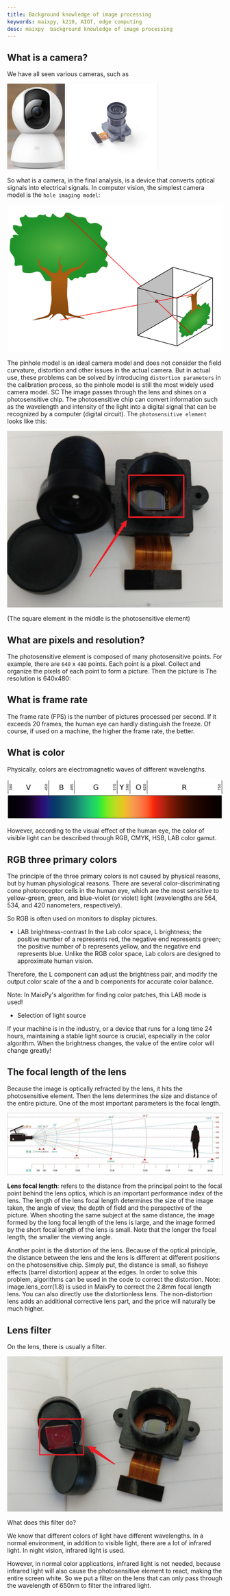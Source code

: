 ```yaml
---
title: Background knowledge of image processing
keywords: maixpy, k210, AIOT, edge computing
desc: maixpy  background knowledge of image processing
---
```




## What is a camera?

We have all seen various cameras, such as

<img src="../../assets/other/camera_mi.png" height="200">
<img src="../../assets/hardware/module/camera.png" height="200">

So what is a camera, in the final analysis, is a device that converts optical signals into electrical signals. In computer vision, the simplest camera model is the `hole imaging model`:

![](../../assets/other/Pinhole-camera.svg)

The pinhole model is an ideal camera model and does not consider the field curvature, distortion and other issues in the actual camera. But in actual use, these problems can be solved by introducing `distortion parameters` in the calibration process, so the pinhole model is still the most widely used camera model.
SC
The image passes through the lens and shines on a photosensitive chip. The photosensitive chip can convert information such as the wavelength and intensity of the light into a digital signal that can be recognized by a computer (digital circuit). The `photosensitive element` looks like this:

![camera sensor](../../assets/other/sensor.png)

(The square element in the middle is the photosensitive element)

## What are pixels and resolution?

The photosensitive element is composed of many photosensitive points. For example, there are `640` x `480` points. Each point is a pixel. Collect and organize the pixels of each point to form a picture. Then the picture is The resolution is 640x480:

## What is frame rate

The frame rate (FPS) is the number of pictures processed per second. If it exceeds 20 frames, the human eye can hardly distinguish the freeze. Of course, if used on a machine, the higher the frame rate, the better.

## What is color

Physically, colors are electromagnetic waves of different wavelengths.

![sRGB rendering of the spectrum of visible light](../../assets/other/1920px-Linear_visible_spectrum.svg.png)

However, according to the visual effect of the human eye, the color of visible light can be described through RGB, CMYK, HSB, LAB color gamut.

## RGB three primary colors

The principle of the three primary colors is not caused by physical reasons, but by human physiological reasons. There are several color-discriminating cone photoreceptor cells in the human eye, which are the most sensitive to yellow-green, green, and blue-violet (or violet) light (wavelengths are 564, 534, and 420 nanometers, respectively).

So RGB is often used on monitors to display pictures.

- LAB brightness-contrast
In the Lab color space, L brightness; the positive number of a represents red, the negative end represents green; the positive number of b represents yellow, and the negative end represents blue. Unlike the RGB color space, Lab colors are designed to approximate human vision.

Therefore, the L component can adjust the brightness pair, and modify the output color scale of the a and b components for accurate color balance.

Note: In MaixPy's algorithm for finding color patches, this LAB mode is used!

- Selection of light source

If your machine is in the industry, or a device that runs for a long time 24 hours, maintaining a stable light source is crucial, especially in the color algorithm. When the brightness changes, the value of the entire color will change greatly!


## The focal length of the lens

Because the image is optically refracted by the lens, it hits the photosensitive element. Then the lens determines the size and distance of the entire picture. One of the most important parameters is the focal length.

![focal_distance](../../assets/other/focal_distance.jpg)

**Lens focal length**: refers to the distance from the principal point to the focal point behind the lens optics, which is an important performance index of the lens. The length of the lens focal length determines the size of the image taken, the angle of view, the depth of field and the perspective of the picture. When shooting the same subject at the same distance, the image formed by the long focal length of the lens is large, and the image formed by the short focal length of the lens is small. Note that the longer the focal length, the smaller the viewing angle.


Another point is the distortion of the lens. Because of the optical principle, the distance between the lens and the lens is different at different positions on the photosensitive chip. Simply put, the distance is small, so fisheye effects (barrel distortion) appear at the edges. In order to solve this problem, algorithms can be used in the code to correct the distortion. Note: image.lens_corr(1.8) is used in MaixPy to correct the 2.8mm focal length lens. You can also directly use the distortionless lens. The non-distortion lens adds an additional corrective lens part, and the price will naturally be much higher.

## Lens filter

On the lens, there is usually a filter.

![camera sensor](../../assets/other/sensor_1.png)

What does this filter do?

We know that different colors of light have different wavelengths. In a normal environment, in addition to visible light, there are a lot of infrared light. In night vision, infrared light is used.

However, in normal color applications, infrared light is not needed, because infrared light will also cause the photosensitive element to react, making the entire screen white. So we put a filter on the lens that can only pass through the wavelength of 650nm to filter the infrared light.
